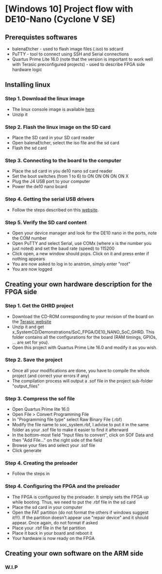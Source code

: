 # [Windows 10] Project flow with DE10-Nano (Cyclone V SE) 

## Prerequistes softwares
- balenaEtcher - used to flash image files (.iso) to sdcard
- PuTTY - tool to connect using SSH and Serial connections
- Quartus Prime Lite 16.0 (note that the version is important to work well with Terasic preconfigured projects) - used to describe FPGA side hardware logic

## Installing linux

### Step 1. Download the linux image 

* The linux console image is available [here](https://www.terasic.com.tw/cgi-bin/page/archive.pl?Language=English&CategoryNo=167&No=1046&PartNo=4)
* Unzip it

### Step 2. Flash the linux image on the SD card

* Place the SD card in your SD card reader
* Open balenaEtcher, select the iso file and the sd card
* Flash the sd card

### Step 3. Connecting to the board to the computer

* Place the sd card in you de10 nano sd card reader
* Set the boot switches (from 1 to 6) to ON ON ON ON ON X
* Plug the J4 USB port to your computer
* Power the de10 nano board

### Step 4. Getting the serial USB drivers

* Follow the steps described on this [website](https://www.usb-drivers.org/ft232r-usb-uart-driver.html).

### Step 5. Verify the SD card content

* Open your device manager and look for the DE10 nano in the ports, note the COM number
* Open PuTTY and select Serial, use COMx (where x is the number you just noted) and set the baud rate (speed) to 115200
* Click open, a new window should pops. Click on it and press enter if nothing appears
* You are now asked to log in to anström, simply enter "root"
* You are now logged

## Creating your own hardware description for the FPGA side

### Step 1. Get the GHRD project

* Download the CD-ROM corresponding to your revision of the board on the [Terasic website](https://www.terasic.com.tw/cgi-bin/page/archive.pl?Language=English&CategoryNo=167&No=1046&PartNo=4)
* Unzip it and get x_SystemCD/Demonstrations/SoC_FPGA/DE10_NANO_SoC_GHRD. This folder contains all the configurations for the board (RAM timings, GPIOs, ... are set for you).
* Open this project with Quartus Prime Lite 16.0 and modify it as you wish.

### Step 2. Save the project

* Once all your modifications are done, you have to compile the whole project (and correct your errors if any)
* The compilation process will output a .sof file in the project sub-folder "output_files"

### Step 3. Compress the sof file

* Open Quartus Prime lite 16.0
* Open File > Convert Programming File
* In "Programming file type" select Raw Binary File (.rbf)
* Modify the file name to soc_system.rbf, I advise to put it in the same folder as your .sof file to make it easier to find it afterward
* In the bottom-most field "Input files to convert", click on SOF Data and then "Add File..." on the right side of the field
* Browse your files and select your .sof file
* Click generate


### Step 4. Creating the preloader

* Follow the steps in 

### Step 4. Configuring the FPGA and the preloader

* The FPGA is configured by the preloader. It simply sets the FPGA up while booting. Thus, we need to put the .rbf file in the sd card
* Place the sd card in your computer
* Open the FAT partition (do not format the others if windows suggest it!!!). If the partition doesn't appear use "repair device" and it should appear. Once again, do not format if asked
* Place your .rbf file in the fat partition
* Place it back in your board and reboot it
* Your hardware is now ready on the FPGA

## Creating your own software on the ARM side

### W.I.P
